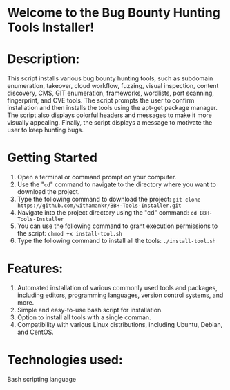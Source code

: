 # Welcome to the Bug Bounty Hunting Tools Installer!


# Description:
This script installs various bug bounty hunting tools, such as subdomain enumeration, takeover, cloud workflow, fuzzing, visual inspection, content discovery, CMS, GIT enumeration, frameworks, wordlists, port scanning, fingerprint, and CVE tools. The script prompts the user to confirm installation and then installs the tools using the apt-get package manager. The script also displays colorful headers and messages to make it more visually appealing. Finally, the script displays a message to motivate the user to keep hunting bugs.


# Getting Started
  1. Open a terminal or command prompt on your computer.
  2. Use the "```cd```" command to navigate to the directory where you want to download the project.
  3. Type the following command to download the project: ```git clone https://github.com/withamankr/BBH-Tools-Installer.git```
  4. Navigate into the project directory using the "cd" command: ```cd BBH-Tools-Installer```
  5. You can use the following command to grant execution permissions to the script: ```chmod +x install-tool.sh```
  6. Type the following command to install all the tools: ```./install-tool.sh```


# Features:
1. Automated installation of various commonly used tools and packages, including editors, programming languages, version control systems, and more.
2. Simple and easy-to-use bash script for installation.
3. Option to install all tools with a single comman.
4. Compatibility with various Linux distributions, including Ubuntu, Debian, and CentOS.


# Technologies used:
Bash scripting language
